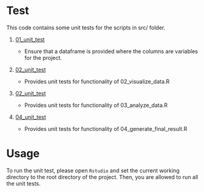 # Test

 This code contains some unit tests for the scripts in src/ folder.
 
 1. [01_unit_test](01_unit_test.R)
    + Ensure that a dataframe is provided where the columns are variables for the project. 
    
 2. [02_unit_test](02_unit_test.R)
    + Provides unit tests for functionality of 02_visualize_data.R

 3. [02_unit_test](03_unit_test.R)
    + Provides unit tests for functionality of 03_analyze_data.R 
  
 4. [04_unit_test](04_unit_test.R)
    + Provides unit tests for functionality of 04_generate_final_result.R
    
# Usage 

  To run the unit test, please open `Rstudio` and set the current working directory to the root directory of the project. Then, you are allowed to run all the unit tests.